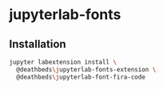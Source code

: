 
# jupyterlab-fonts


## Installation
```bash
jupyter labextension install \
  @deathbeds\jupyterlab-fonts-extension \
  @deathbeds\jupyterlab-font-fira-code
```
